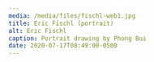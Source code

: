 ```yaml
---
media: /media/files/fischl-web1.jpg
title: Eric Fischl (portrait)
alt: Eric Fischl
caption: Portrait drawing by Phong Bui
date: 2020-07-17T08:49:00-0500
---
```

